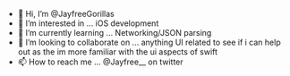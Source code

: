 - 👋 Hi, I’m @JayfreeGorillas
- 👀 I’m interested in ... iOS development
- 🌱 I’m currently learning ... Networking/JSON parsing
- 💞️ I’m looking to collaborate on ... anything UI related to see if i can help out as the im more familiar with the ui aspects of swift
- 📫 How to reach me ... @Jayfree__ on twitter

<!---
JayfreeGorillas/JayfreeGorillas is a ✨ special ✨ repository because its `README.md` (this file) appears on your GitHub profile.
You can click the Preview link to take a look at your changes.
--->
